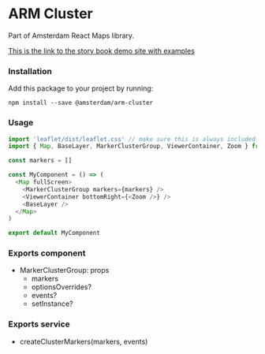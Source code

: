 # ARM Cluster

Part of Amsterdam React Maps library.

[This is the link to the story book demo site with examples](https://amsterdam.github.io/amsterdam-react-maps)

### Installation
Add this package to your project by running:

```
npm install --save @amsterdam/arm-cluster
```

### Usage
```js
import 'leaflet/dist/leaflet.css' // make sure this is always included!
import { Map, BaseLayer, MarkerClusterGroup, ViewerContainer, Zoom } from '@amsterdam/arm-core'

const markers = []

const MyComponent = () => (
  <Map fullScreen>
    <MarkerClusterGroup markers={markers} />
    <ViewerContainer bottomRight={<Zoom />} />
    <BaseLayer />
  </Map>
)

export default MyComponent
```

### Exports component
- MarkerClusterGroup: props
  - markers
  - optionsOverrides?
  - events?
  - setInstance?

### Exports service
- createClusterMarkers(markers, events)
